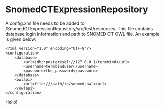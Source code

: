 SnomedCTExpressionRepository
============================

A config.xml file needs to be added to /SnomedCTExpressionRepository/src/test/resources. This file contains database login information and path to SNOMED CT OWL file. An example is given below:

```
<?xml version="1.0" encoding="UTF-8"?>
<configuration>
	<database>
		<url>jdbc:postgresql://127.0.0.1/termbind</url>
		<username>termbinduser</username>
		<password>the_password</password>
	</database>
	<owlapi>
		<url>file:///path/to/snomed.owl</url>
	</owlapi>
</configuration>
```

Hello!
